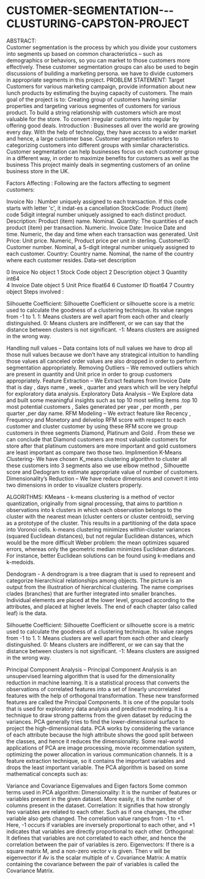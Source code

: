 # CUSTOMER-SEGMENTATION---CLUSTURING-CAPSTON-PROJECT

ABSTRACT:	
Customer segmentation is the process by which you divide your customers into segments up based on common characteristics – such as demographics or behaviors, so you can market to those customers more effectively. These customer segmentation groups can also be used to begin discussions of building a marketing persona. we have to divide customers in appropriate segments in this project.
PROBLEM STATEMENT:
Target Customers for various marketing campaign, provide information about new lunch products by estimating the buying capacity of customers.
The main goal of the project is to:
Creating group of customers having similar properties and targeting various segmentes of customers for various product.
To build a string relationship with customers which are most valuable for the store.
To convert irregular customers into regular by offering good deals.
Introduction :
Businesses all over the world are growing every day. With the help of technology, they have access to a wider market and hence, a large customer base. 
Customer segmentation refers to categorizing customers into different groups with similar characteristics.
Customer segmentation can help businesses focus on each customer group in a different way, in order to maximize benefits for customers as well as the business
This project mainly deals in segmenting customers of an online business store in the UK.

Factors Affecting :
Following are the factors affecting to segment customers:

Invoice No : Number uniquely assigned to each transaction. If this code starts with letter 'c', it indat-es a cancellation
StockCode: Product (item) code 5digit integral number uniquely assigned to each distinct product.
Description: Product (item) name. Nominal.
Quantity: The quantities of each product (item) per transaction. Numeric.
Invoice Date: Invoice Date and time. Numeric, the day and time when each transaction was generated.
Unit Price: Unit price. Numeric, Product price per unit in sterling.
CustomerID: Customer number. Nominal, a 5-digit integral number uniquely assigned to each customer.
Country: Country name. Nominal, the name of the country where each customer resides.
Data-set description

0   Invoice No                 object 
 1  Stock Code                object 
 2  Description               object 
 3   Quantity                   int64  
 4   Invoice Date            object 
 5   Unit Price                 float64
 6   Customer ID            float64
 7   Country                    object
Steps involved :

Silhouette Coefficient:
Silhouette Coefficient or silhouette score is a metric used to calculate the goodness of a clustering technique. Its value ranges from -1 to 1.
1: Means clusters are well apart from each other and clearly distinguished.
0: Means clusters are indifferent, or we can say that the distance between clusters is not significant.
-1: Means clusters are assigned in the wrong way.


Handling null values – Data contains lots of null values we have to drop all those null values because we don’t have any strategical intuition to handling those values all canceled order values are also dropped in order to perform segmentation appropriately.
Removing Outliers – We removed outliers which are present in quantity and Unit price in order to group customers appropriately.
Feature Extraction – We Extract features from Invoice Date that is day , days name , week , quarter and years which will be very helpful for exploratory data analysis.
Exploratory Data Analysis – We Explore data and built some meaningful insights such as top 10 most selling items .top 10 most potential customers , Sales generated per year , per month , per quarter ,per day name.
RFM Modeling – We extract feature like Recency , Frequency and Monetory and delvelop RFM score with respect to each customer and cluster customer by using these RFM score we group customers in three segments Diamond, Platinum and  Gold . From these we can conclude that Diamond customers are most valuable customers for store after that platinum customers are more important and gold customers are least important as compare two those two.
Implimention K-Means Clustering- We  have chosen K_means clustering algorithm to cluster all these customers into 3 segments  also we use elbow method , Silhouette score and Dedogram to estimate appropriate value of number of customers.
Dimensionality’s Reduction – We have reduce dimensions and convert it into two dimensions in order to visualize clusters properly.

ALGORITHMS: 
KMeans -
k-means clustering is a method of vector quantization, originally from signal processing, that aims to partition n observations into k clusters in which each observation belongs to the cluster with the nearest mean (cluster centers or cluster centroid), serving as a prototype of the cluster. This results in a partitioning of the data space into Voronoi cells. k-means clustering minimizes within-cluster variances (squared Euclidean distances), but not regular Euclidean distances, which would be the more difficult Weber problem: the mean optimizes squared errors, whereas only the geometric median minimizes Euclidean distances. For instance, better Euclidean solutions can be found using k-medians and k-medoids.




Dendogram - A dendrogram is a tree diagram that is used to represent and categorize hierarchical relationships among objects. The picture is an output from the illustration of hierarchical clustering. The name comprises clades (branches) that are further integrated into smaller branches. Individual elements are placed at the lower level, grouped according to the attributes, and placed at higher levels. The end of each chapter (also called leaf) is the data.


Silhouette Coefficient:
Silhouette Coefficient or silhouette score is a metric used to calculate the goodness of a clustering technique. Its value ranges from -1 to 1.
1: Means clusters are well apart from each other and clearly distinguished.
0: Means clusters are indifferent, or we can say that the distance between clusters is not significant.
-1: Means clusters are assigned in the wrong way.


Principal Component Analysis –
Principal Component Analysis is an unsupervised learning algorithm that is used for the dimensionality reduction in machine learning. It is a statistical process that converts the observations of correlated features into a set of linearly uncorrelated features with the help of orthogonal transformation. These new transformed features are called the Principal Components. It is one of the popular tools that is used for exploratory data analysis and predictive modeling. It is a technique to draw strong patterns from the given dataset by reducing the variances.
PCA generally tries to find the lower-dimensional surface to project the high-dimensional data.
PCA works by considering the variance of each attribute because the high attribute shows the good split between the classes, and hence it reduces the dimensionality. Some real-world applications of PCA are image processing, movie recommendation system, optimizing the power allocation in various communication channels. It is a feature extraction technique, so it contains the important variables and drops the least important variable.
The PCA algorithm is based on some mathematical concepts such as:


Variance and Covariance
Eigenvalues and Eigen factors
Some common terms used in PCA algorithm:
Dimensionality: It is the number of features or variables present in the given dataset. More easily, it is the number of columns present in the dataset.
Correlation: It signifies that how strongly two variables are related to each other. Such as if one changes, the other variable also gets changed. The correlation value ranges from -1 to +1. Here, -1 occurs if variables are inversely proportional to each other, and +1 indicates that variables are directly proportional to each other.
Orthogonal: It defines that variables are not correlated to each other, and hence the correlation between the pair of variables is zero.
Eigenvectors: If there is a square matrix M, and a non-zero vector v is given. Then v will be eigenvector if Av is the scalar multiple of v.
Covariance Matrix: A matrix containing the covariance between the pair of variables is called the Covariance Matrix.


